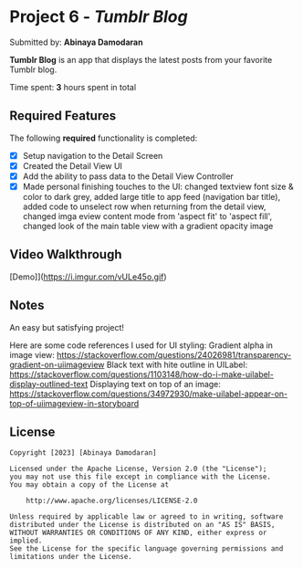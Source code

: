 # Project 6 - *Tumblr Blog*

Submitted by: **Abinaya Damodaran**

**Tumblr Blog** is an app that displays the latest posts from your favorite Tumblr blog.

Time spent: **3** hours spent in total

## Required Features

The following **required** functionality is completed:

- [x] Setup navigation to the Detail Screen
- [x] Created the Detail View UI
- [x] Add the ability to pass data to the Detail View Controller
- [x] Made personal finishing touches to the UI: changed textview font size & color to dark grey, added large title to app feed (navigation bar title), added code to unselect row when returning from the detail view, changed imga eview content mode from 'aspect fit' to 'aspect fill', changed look of the main table view with a gradient opacity image

## Video Walkthrough

[Demo]](https://i.imgur.com/vULe45o.gif)

## Notes

An easy but satisfying project!

Here are some code references I used for UI styling:
Gradient alpha in image view: https://stackoverflow.com/questions/24026981/transparency-gradient-on-uiimageview
Black text with hite outline in UILabel: https://stackoverflow.com/questions/1103148/how-do-i-make-uilabel-display-outlined-text
Displaying text on top of an image: https://stackoverflow.com/questions/34972930/make-uilabel-appear-on-top-of-uiimageview-in-storyboard


## License

    Copyright [2023] [Abinaya Damodaran]

    Licensed under the Apache License, Version 2.0 (the "License");
    you may not use this file except in compliance with the License.
    You may obtain a copy of the License at

        http://www.apache.org/licenses/LICENSE-2.0

    Unless required by applicable law or agreed to in writing, software
    distributed under the License is distributed on an "AS IS" BASIS,
    WITHOUT WARRANTIES OR CONDITIONS OF ANY KIND, either express or implied.
    See the License for the specific language governing permissions and
    limitations under the License.

